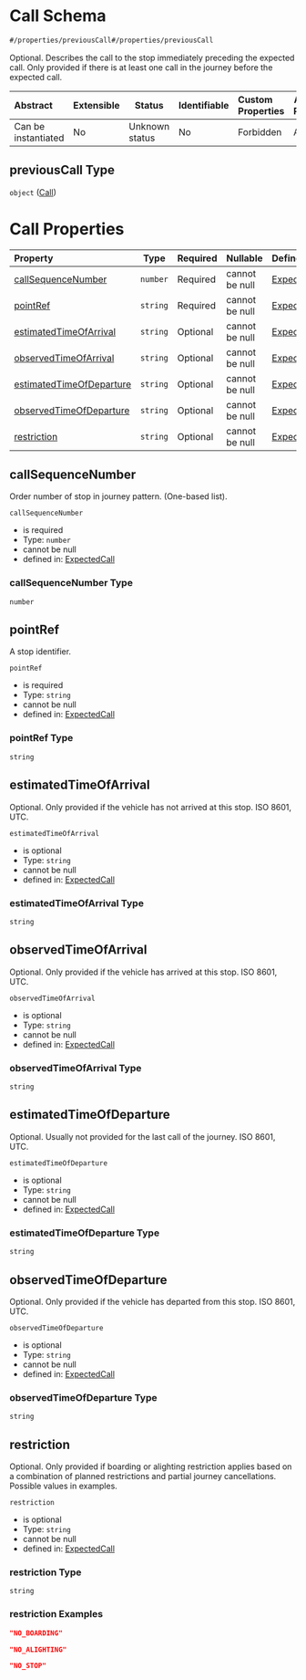 # Call Schema

```txt
#/properties/previousCall#/properties/previousCall
```

Optional. Describes the call to the stop immediately preceding the expected call. Only provided if there is at least one call in the journey before the expected call.


| Abstract            | Extensible | Status         | Identifiable | Custom Properties | Additional Properties | Access Restrictions | Defined In                                                                                             |
| :------------------ | ---------- | -------------- | ------------ | :---------------- | --------------------- | ------------------- | ------------------------------------------------------------------------------------------------------ |
| Can be instantiated | No         | Unknown status | No           | Forbidden         | Allowed               | none                | [expected-call.json\*](../../schema/operational-information/expected-call.json "open original schema") |

## previousCall Type

`object` ([Call](expected-call-properties-call.md))

# Call Properties

| Property                                              | Type     | Required | Nullable       | Defined by                                                                                                                                                                                                                              |
| :---------------------------------------------------- | -------- | -------- | -------------- | :-------------------------------------------------------------------------------------------------------------------------------------------------------------------------------------------------------------------------------------- |
| [callSequenceNumber](#callsequencenumber)             | `number` | Required | cannot be null | [ExpectedCall](expected-call-definitions-call-properties-callsequencenumber.md "https&#x3A;//schemas.ruter.no/adt/ota/api/v2.0/operational-information/expected-call.json#/definitions/call/properties/callSequenceNumber")             |
| [pointRef](#pointref)                                 | `string` | Required | cannot be null | [ExpectedCall](expected-call-definitions-call-properties-pointref.md "https&#x3A;//schemas.ruter.no/adt/ota/api/v2.0/operational-information/expected-call.json#/definitions/call/properties/pointRef")                                 |
| [estimatedTimeOfArrival](#estimatedtimeofarrival)     | `string` | Optional | cannot be null | [ExpectedCall](expected-call-definitions-call-properties-estimatedtimeofarrival.md "https&#x3A;//schemas.ruter.no/adt/ota/api/v2.0/operational-information/expected-call.json#/definitions/call/properties/estimatedTimeOfArrival")     |
| [observedTimeOfArrival](#observedtimeofarrival)       | `string` | Optional | cannot be null | [ExpectedCall](expected-call-definitions-call-properties-observedtimeofarrival.md "https&#x3A;//schemas.ruter.no/adt/ota/api/v2.0/operational-information/expected-call.json#/definitions/call/properties/observedTimeOfArrival")       |
| [estimatedTimeOfDeparture](#estimatedtimeofdeparture) | `string` | Optional | cannot be null | [ExpectedCall](expected-call-definitions-call-properties-estimatedtimeofdeparture.md "https&#x3A;//schemas.ruter.no/adt/ota/api/v2.0/operational-information/expected-call.json#/definitions/call/properties/estimatedTimeOfDeparture") |
| [observedTimeOfDeparture](#observedtimeofdeparture)   | `string` | Optional | cannot be null | [ExpectedCall](expected-call-definitions-call-properties-observedtimeofdeparture.md "https&#x3A;//schemas.ruter.no/adt/ota/api/v2.0/operational-information/expected-call.json#/definitions/call/properties/observedTimeOfDeparture")   |
| [restriction](#restriction)                           | `string` | Optional | cannot be null | [ExpectedCall](expected-call-definitions-call-properties-restriction.md "https&#x3A;//schemas.ruter.no/adt/ota/api/v2.0/operational-information/expected-call.json#/definitions/call/properties/restriction")                           |

## callSequenceNumber

Order number of stop in journey pattern. (One-based list).


`callSequenceNumber`

-   is required
-   Type: `number`
-   cannot be null
-   defined in: [ExpectedCall](expected-call-definitions-call-properties-callsequencenumber.md "https&#x3A;//schemas.ruter.no/adt/ota/api/v2.0/operational-information/expected-call.json#/definitions/call/properties/callSequenceNumber")

### callSequenceNumber Type

`number`

## pointRef

A stop identifier.


`pointRef`

-   is required
-   Type: `string`
-   cannot be null
-   defined in: [ExpectedCall](expected-call-definitions-call-properties-pointref.md "https&#x3A;//schemas.ruter.no/adt/ota/api/v2.0/operational-information/expected-call.json#/definitions/call/properties/pointRef")

### pointRef Type

`string`

## estimatedTimeOfArrival

Optional. Only provided if the vehicle has not arrived at this stop. ISO 8601, UTC.


`estimatedTimeOfArrival`

-   is optional
-   Type: `string`
-   cannot be null
-   defined in: [ExpectedCall](expected-call-definitions-call-properties-estimatedtimeofarrival.md "https&#x3A;//schemas.ruter.no/adt/ota/api/v2.0/operational-information/expected-call.json#/definitions/call/properties/estimatedTimeOfArrival")

### estimatedTimeOfArrival Type

`string`

## observedTimeOfArrival

Optional. Only provided if the vehicle has arrived at this stop. ISO 8601, UTC.


`observedTimeOfArrival`

-   is optional
-   Type: `string`
-   cannot be null
-   defined in: [ExpectedCall](expected-call-definitions-call-properties-observedtimeofarrival.md "https&#x3A;//schemas.ruter.no/adt/ota/api/v2.0/operational-information/expected-call.json#/definitions/call/properties/observedTimeOfArrival")

### observedTimeOfArrival Type

`string`

## estimatedTimeOfDeparture

Optional. Usually not provided for the last call of the journey. ISO 8601, UTC.


`estimatedTimeOfDeparture`

-   is optional
-   Type: `string`
-   cannot be null
-   defined in: [ExpectedCall](expected-call-definitions-call-properties-estimatedtimeofdeparture.md "https&#x3A;//schemas.ruter.no/adt/ota/api/v2.0/operational-information/expected-call.json#/definitions/call/properties/estimatedTimeOfDeparture")

### estimatedTimeOfDeparture Type

`string`

## observedTimeOfDeparture

Optional. Only provided if the vehicle has departed from this stop. ISO 8601, UTC.


`observedTimeOfDeparture`

-   is optional
-   Type: `string`
-   cannot be null
-   defined in: [ExpectedCall](expected-call-definitions-call-properties-observedtimeofdeparture.md "https&#x3A;//schemas.ruter.no/adt/ota/api/v2.0/operational-information/expected-call.json#/definitions/call/properties/observedTimeOfDeparture")

### observedTimeOfDeparture Type

`string`

## restriction

Optional. Only provided if boarding or alighting restriction applies based on a combination of planned restrictions and partial journey cancellations. Possible values in examples.


`restriction`

-   is optional
-   Type: `string`
-   cannot be null
-   defined in: [ExpectedCall](expected-call-definitions-call-properties-restriction.md "https&#x3A;//schemas.ruter.no/adt/ota/api/v2.0/operational-information/expected-call.json#/definitions/call/properties/restriction")

### restriction Type

`string`

### restriction Examples

```json
"NO_BOARDING"
```

```json
"NO_ALIGHTING"
```

```json
"NO_STOP"
```

